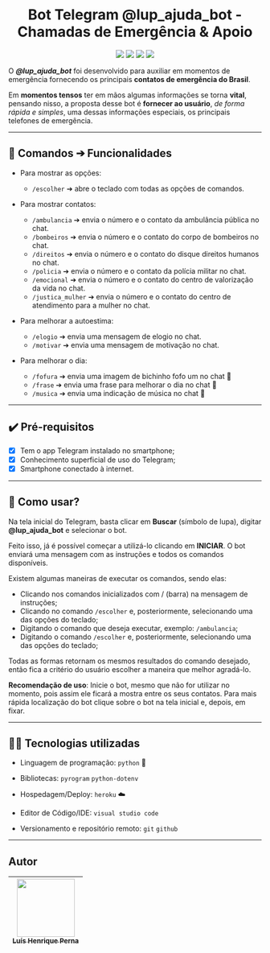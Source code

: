 <h1 align="center">Bot Telegram @lup_ajuda_bot - Chamadas de Emergência & Apoio</h1>

<p align="center">
<img src="https://img.shields.io/badge/%40lup__ajuda__bot-v1.0.0-blue"/>
<img src="https://img.shields.io/badge/linguagem%20de%20programa%C3%A7%C3%A3o-python-yellow"/>
<img src="https://img.shields.io/badge/biblioteca%20principal-pyrogram-orange"/>
<img src="https://img.shields.io/badge/hospedagem-heroku-brightgreen"/>
</p>

O ***@lup_ajuda_bot*** foi desenvolvido para auxiliar em momentos de emergência fornecendo os principais **contatos de emergência do Brasil**.

Em **momentos tensos** ter em mãos algumas informações se torna **vital**, pensando nisso, a proposta desse bot é **fornecer ao usuário**, *de forma rápida e simples*, uma dessas informações especiais, os principais telefones de emergência. 

---

## :hammer: Comandos ➔ Funcionalidades
- Para mostrar as opções:
  - `/escolher` ➔ abre o teclado com todas as opções de comandos.
  
- Para mostrar contatos:
  - `/ambulancia` ➔ envia o número e o contato da ambulância pública no chat.
  - `/bombeiros` ➔ envia o número e o contato do corpo de bombeiros no chat.
  - `/direitos` ➔ envia o número e o contato do disque direitos humanos no chat.
  - `/policia` ➔ envia o número e o contato da polícia militar no chat.
  - `/emocional` ➔ envia o número e o contato do centro de valorização da vida no chat.
  - `/justica_mulher` ➔ envia o número e o contato do centro de atendimento para a mulher no chat.
  
- Para melhorar a autoestima:
  - `/elogio` ➔ envia uma mensagem de elogio no chat.
  - `/motivar` ➔ envia uma mensagem de motivação no chat.
  
- Para melhorar o dia:
  - `/fofura` ➔ envia uma imagem de bichinho fofo um no chat :dog:
  - `/frase` ➔ envia uma frase para melhorar o dia no chat :sunrise:
  - `/musica` ➔ envia uma indicação de música no chat :musical_note:

---

## :heavy_check_mark: Pré-requisitos
- [x] Tem o app Telegram instalado no smartphone;
- [x] Conhecimento superficial de uso do Telegram;
- [x] Smartphone conectado à internet.

---

## :iphone: Como usar?

Na tela inicial do Telegram, basta clicar em **Buscar** (símbolo de lupa), digitar **@lup_ajuda_bot** e selecionar o bot.

Feito isso, já é possível começar a utilizá-lo clicando em **INICIAR**. O bot enviará uma mensagem com as instruções e todos os comandos disponíveis.

Existem algumas maneiras de executar os comandos, sendo elas:
- Clicando nos comandos inicializados com / (barra) na mensagem de instruções;
- Clicando no comando `/escolher` e, posteriormente, selecionando uma das opções do teclado;
- Digitando o comando que deseja executar, exemplo: `/ambulancia`;
- Digitando o comando `/escolher` e, posteriormente, selecionando uma das opções do teclado;

Todas as formas retornam os mesmos resultados do comando desejado, então fica a critério do usuário escolher a maneira que melhor agradá-lo.

**Recomendação de uso**: Inicie o bot, mesmo que não for utilizar no momento, pois assim ele ficará a mostra entre os seus contatos. Para mais rápida localização do bot clique sobre o bot na tela inicial e, depois, em fixar.  

---

## :man_technologist: Tecnologias utilizadas

- Linguagem de programação: `python` :snake:
  
- Bibliotecas: `pyrogram` `python-dotenv`

- Hospedagem/Deploy: `heroku` :cloud:

- Editor de Código/IDE: `visual studio code`

- Versionamento e repositório remoto: `git` `github`

---

## Autor

| [<img src="https://avatars.githubusercontent.com/u/96630233?s=400&u=3400cfe6ba8fb87692f4f14cbdbef3e5cc996b67&v=4" width=115><br><sub>Luís Henrique Perna</sub>](https://github.com/luishperna) |
| :---: |
